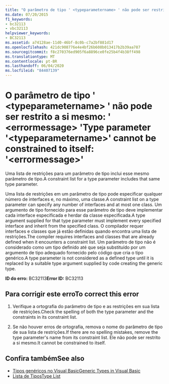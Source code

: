 ```yaml
---
title: "O parâmetro de tipo ' <typeparametername> ' não pode ser restrito a si mesmo: ' <errormessage> '"
ms.date: 07/20/2015
f1_keywords:
- bc32113
- vbc32113
helpviewer_keywords:
- BC32113
ms.assetid: a74128ae-11d0-46bf-8c0b-c7a2bf881d17
ms.openlocfilehash: 421dc908776e4e4bf26b608b013417b2b39aa787
ms.sourcegitcommit: f8c270376ed905f6a8896ce0fe25b4f4b38ff498
ms.translationtype: MT
ms.contentlocale: pt-BR
ms.lasthandoff: 06/04/2020
ms.locfileid: "84407139"
---
```

# <a name="type-parameter-typeparametername-cannot-be-constrained-to-itself-errormessage"></a><span data-ttu-id="faec6-102">O parâmetro de tipo ' \<typeparametername> ' não pode ser restrito a si mesmo: ' \<errormessage> '</span><span class="sxs-lookup"><span data-stu-id="faec6-102">Type parameter '\<typeparametername>' cannot be constrained to itself: '\<errormessage>'</span></span>
<span data-ttu-id="faec6-103">Uma lista de restrições para um parâmetro de tipo inclui esse mesmo parâmetro de tipo.</span><span class="sxs-lookup"><span data-stu-id="faec6-103">A constraint list for a type parameter includes that same type parameter.</span></span>  
  
 <span data-ttu-id="faec6-104">Uma lista de restrições em um parâmetro de tipo pode especificar qualquer número de interfaces e, no máximo, uma classe.</span><span class="sxs-lookup"><span data-stu-id="faec6-104">A constraint list on a type parameter can specify any number of interfaces and at most one class.</span></span> <span data-ttu-id="faec6-105">Um argumento de tipo fornecido para esse parâmetro de tipo deve implementar cada interface especificada e herdar da classe especificada.</span><span class="sxs-lookup"><span data-stu-id="faec6-105">A type argument supplied for that type parameter must implement every specified interface and inherit from the specified class.</span></span> <span data-ttu-id="faec6-106">O compilador requer interfaces e classes que já estão definidas quando encontra uma lista de restrições.</span><span class="sxs-lookup"><span data-stu-id="faec6-106">The compiler requires interfaces and classes that are already defined when it encounters a constraint list.</span></span> <span data-ttu-id="faec6-107">Um parâmetro de tipo não é considerado como um tipo definido até que seja substituído por um argumento de tipo adequado fornecido pelo código que cria o tipo genérico.</span><span class="sxs-lookup"><span data-stu-id="faec6-107">A type parameter is not considered as a defined type until it is replaced by a suitable type argument supplied by code creating the generic type.</span></span>  
  
 <span data-ttu-id="faec6-108">**ID do erro:** BC32113</span><span class="sxs-lookup"><span data-stu-id="faec6-108">**Error ID:** BC32113</span></span>  
  
## <a name="to-correct-this-error"></a><span data-ttu-id="faec6-109">Para corrigir este erro</span><span class="sxs-lookup"><span data-stu-id="faec6-109">To correct this error</span></span>  
  
1. <span data-ttu-id="faec6-110">Verifique a ortografia do parâmetro de tipo e as restrições em sua lista de restrições.</span><span class="sxs-lookup"><span data-stu-id="faec6-110">Check the spelling of both the type parameter and the constraints in its constraint list.</span></span>  
  
2. <span data-ttu-id="faec6-111">Se não houver erros de ortografia, remova o nome do parâmetro de tipo de sua lista de restrições.</span><span class="sxs-lookup"><span data-stu-id="faec6-111">If there are no spelling mistakes, remove the type parameter's name from its constraint list.</span></span> <span data-ttu-id="faec6-112">Ele não pode ser restrito a si mesmo.</span><span class="sxs-lookup"><span data-stu-id="faec6-112">It cannot be constrained to itself.</span></span>  
  
## <a name="see-also"></a><span data-ttu-id="faec6-113">Confira também</span><span class="sxs-lookup"><span data-stu-id="faec6-113">See also</span></span>

- [<span data-ttu-id="faec6-114">Tipos genéricos no Visual Basic</span><span class="sxs-lookup"><span data-stu-id="faec6-114">Generic Types in Visual Basic</span></span>](../programming-guide/language-features/data-types/generic-types.md)
- [<span data-ttu-id="faec6-115">Lista de Tipos</span><span class="sxs-lookup"><span data-stu-id="faec6-115">Type List</span></span>](../language-reference/statements/type-list.md)
